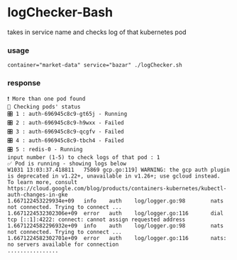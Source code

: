 # logChecker-Bash
takes in service name and checks log of that kubernetes pod

### usage
```container="market-data" service="bazar" ./logChecker.sh```

### response
``` ⏳auth
❗ More than one pod found
🔎 Checking pods' status
🎛 1 : auth-696945c8c9-gt65j - Running
🎛 2 : auth-696945c8c9-h9wxx - Failed
🎛 3 : auth-696945c8c9-qcgfv - Failed
🎛 4 : auth-696945c8c9-tbch4 - Failed
🎛 5 : redis-0 - Running
input number (1-5) to check logs of that pod : 1
✅ Pod is running - showing logs below
W1031 13:03:37.418811   75869 gcp.go:119] WARNING: the gcp auth plugin is deprecated in v1.22+, unavailable in v1.26+; use gcloud instead.
To learn more, consult https://cloud.google.com/blog/products/containers-kubernetes/kubectl-auth-changes-in-gke
1.667122453229934e+09   info    auth    log/logger.go:98        nats not connected. Trying to connect ...
1.6671224532302306e+09  error   auth    log/logger.go:116       dial tcp [::1]:4222: connect: cannot assign requested address
1.6671224582296932e+09  info    auth    log/logger.go:98        nats not connected. Trying to connect ...
1.6671224582302701e+09  error   auth    log/logger.go:116       nats: no servers available for connection
................
```

